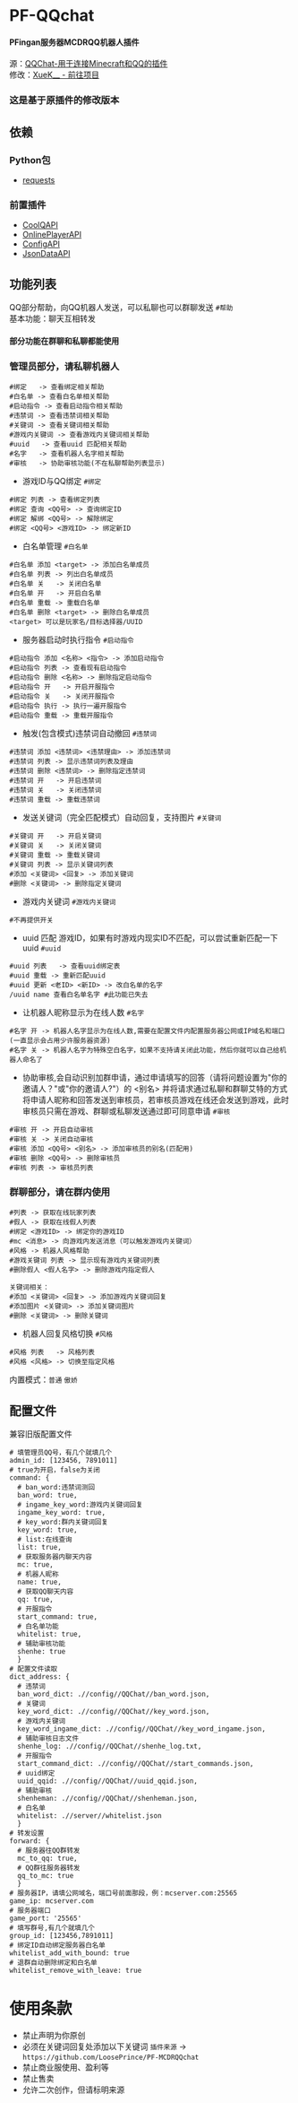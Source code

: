 # PF-QQchat
#### PFingan服务器MCDRQQ机器人插件  
源：[QQChat-用于连接Minecraft和QQ的插件](https://github.com/AnzhiZhang/MCDReforgedPlugins/tree/master/qq_chat)<br>
修改：[XueK__ - 前往项目](https://github.com/XueK66/PF-MCDRQQchat)
### 这是基于原插件的修改版本

## 依赖
### Python包
- [requests](https://www.python.org/)
### 前置插件
- [CoolQAPI](https://github.com/AnzhiZhang/CoolQAPI)
- [OnlinePlayerAPI](https://github.com/AnzhiZhang/MCDReforgedPlugins/tree/master/.archived/OnlinePlayerAPI)
- [ConfigAPI](https://github.com/MCDReforged/ConfigAPI)
- [JsonDataAPI](https://github.com/AnzhiZhang/MCDReforgedPlugins/tree/master/.archived/JsonDataAPI)

## 功能列表
QQ部分帮助，向QQ机器人发送，可以私聊也可以群聊发送 `#帮助`
<br>基本功能：聊天互相转发
#### 部分功能在群聊和私聊都能使用
### 管理员部分，请私聊机器人
```
#绑定   -> 查看绑定相关帮助
#白名单 -> 查看白名单相关帮助
#启动指令 -> 查看启动指令相关帮助
#违禁词 -> 查看违禁词相关帮助
#关键词 -> 查看关键词相关帮助
#游戏内关键词 -> 查看游戏内关键词相关帮助
#uuid   -> 查看uuid 匹配相关帮助
#名字   -> 查看机器人名字相关帮助
#审核   -> 协助审核功能(不在私聊帮助列表显示)
```
* 游戏ID与QQ绑定 `#绑定`
```
#绑定 列表 -> 查看绑定列表
#绑定 查询 <QQ号> -> 查询绑定ID
#绑定 解绑 <QQ号> -> 解除绑定
#绑定 <QQ号> <游戏ID> -> 绑定新ID
```
* 白名单管理 `#白名单`
```
#白名单 添加 <target> -> 添加白名单成员
#白名单 列表 -> 列出白名单成员
#白名单 关   -> 关闭白名单
#白名单 开   -> 开启白名单
#白名单 重载 -> 重载白名单
#白名单 删除 <target> -> 删除白名单成员
<target> 可以是玩家名/目标选择器/UUID
```
* 服务器启动时执行指令 `#启动指令`
```
#启动指令 添加 <名称> <指令> -> 添加启动指令
#启动指令 列表 -> 查看现有启动指令
#启动指令 删除 <名称> -> 删除指定启动指令
#启动指令 开   -> 开启开服指令
#启动指令 关   -> 关闭开服指令
#启动指令 执行 -> 执行一遍开服指令
#启动指令 重载 -> 重载开服指令
```
* 触发(包含模式)违禁词自动撤回 `#违禁词`
```
#违禁词 添加 <违禁词> <违禁理由> -> 添加违禁词
#违禁词 列表 -> 显示违禁词列表及理由
#违禁词 删除 <违禁词> -> 删除指定违禁词
#违禁词 开   -> 开启违禁词
#违禁词 关   -> 关闭违禁词
#违禁词 重载 -> 重载违禁词
```
* 发送关键词（完全匹配模式）自动回复，支持图片 `#关键词`
```
#关键词 开   -> 开启关键词
#关键词 关   -> 关闭关键词
#关键词 重载 -> 重载关键词
#关键词 列表 -> 显示关键词列表
#添加 <关键词> <回复> -> 添加关键词
#删除 <关键词> -> 删除指定关键词
```
* 游戏内关键词 `#游戏内关键词`
```
#不再提供开关
```
* uuid 匹配 游戏ID，如果有时游戏内现实ID不匹配，可以尝试重新匹配一下uuid `#uuid`
```
#uuid 列表   -> 查看uuid绑定表
#uuid 重载 -> 重新匹配uuid
#uuid 更新 <老ID> <新ID> -> 改白名单的名字
/uuid name 查看白名单名字 #此功能已失去
```
* 让机器人昵称显示为在线人数 `#名字`
```
#名字 开 -> 机器人名字显示为在线人数,需要在配置文件内配置服务器公网或IP域名和端口(一直显示会占用少许服务器资源)
#名字 关 -> 机器人名字为特殊空白名字，如果不支持请关闭此功能，然后你就可以自己给机器人命名了
```
* 协助审核,会自动识别加群申请，通过申请填写的回答（请将问题设置为"你的邀请人？"或"你的邀请人?"）的 <别名> 并将请求通过私聊和群聊艾特的方式将申请人昵称和回答发送到审核员，若审核员游戏在线还会发送到游戏，此时审核员只需在游戏、群聊或私聊发送通过即可同意申请 `#审核`
```
#审核 开 -> 开启自动审核
#审核 关 -> 关闭自动审核
#审核 添加 <QQ号> <别名> -> 添加审核员的别名(匹配用)
#审核 删除 <QQ号> -> 删除审核员
#审核 列表 -> 审核员列表
```

### 群聊部分，请在群内使用
```
#列表 -> 获取在线玩家列表
#假人 -> 获取在线假人列表
#绑定 <游戏ID> -> 绑定你的游戏ID
#mc <消息> -> 向游戏内发送消息（可以触发游戏内关键词）
#风格 -> 机器人风格帮助
#游戏关键词 列表 -> 显示现有游戏内关键词列表
#删除假人 <假人名字> -> 删除游戏内指定假人

关键词相关：
#添加 <关键词> <回复> -> 添加游戏内关键词回复
#添加图片 <关键词> -> 添加关键词图片
#删除 <关键词> -> 删除关键词
```
* 机器人回复风格切换 `#风格`
```
#风格 列表   -> 风格列表
#风格 <风格> -> 切换至指定风格
```
内置模式：`普通` `傲娇`

## 配置文件
兼容旧版配置文件
```
# 填管理员QQ号，有几个就填几个
admin_id: [123456, 7891011]
# true为开启，false为关闭
command: {
  # ban_word:违禁词测回
  ban_word: true, 
  # ingame_key_word:游戏内关键词回复
  ingame_key_word: true, 
  # key_word:群内关键词回复
  key_word: true, 
  # list:在线查询
  list: true, 
  # 获取服务器内聊天内容
  mc: true, 
  # 机器人昵称
  name: true, 
  # 获取QQ聊天内容
  qq: true, 
  # 开服指令
  start_command: true, 
  # 白名单功能
  whitelist: true, 
  # 辅助审核功能
  shenhe: true
  }
# 配置文件读取
dict_address: {
  # 违禁词
  ban_word_dict: .//config//QQChat//ban_word.json, 
  # 关键词
  key_word_dict: .//config//QQChat//key_word.json, 
  # 游戏内关键词
  key_word_ingame_dict: .//config//QQChat//key_word_ingame.json, 
  # 辅助审核日志文件
  shenhe_log: .//config//QQChat//shenhe_log.txt, 
  # 开服指令
  start_command_dict: .//config//QQChat//start_commands.json, 
  # uuid绑定
  uuid_qqid: .//config//QQChat//uuid_qqid.json, 
  # 辅助审核
  shenheman: .//config//QQChat//shenheman.json, 
  # 白名单
  whitelist: .//server//whitelist.json
  }
# 转发设置
forward: {
  # 服务器往QQ群转发
  mc_to_qq: true,
  # QQ群往服务器转发 
  qq_to_mc: true
  }
# 服务器IP，请填公网域名，端口号前面那段，例：mcserver.com:25565
game_ip: mcserver.com
# 服务器端口
game_port: '25565'
# 填写群号,有几个就填几个
group_id: [123456,7891011]
# 绑定ID自动绑定服务器白名单
whitelist_add_with_bound: true
# 退群自动删除绑定和白名单
whitelist_remove_with_leave: true
```

# 使用条款
- 禁止声明为你原创
- 必须在关键词回复处添加以下关键词 `插件来源` -> `https://github.com/LoosePrince/PF-MCDRQQchat`
- 禁止商业服使用、盈利等
- 禁止售卖
- 允许二次创作，但请标明来源

